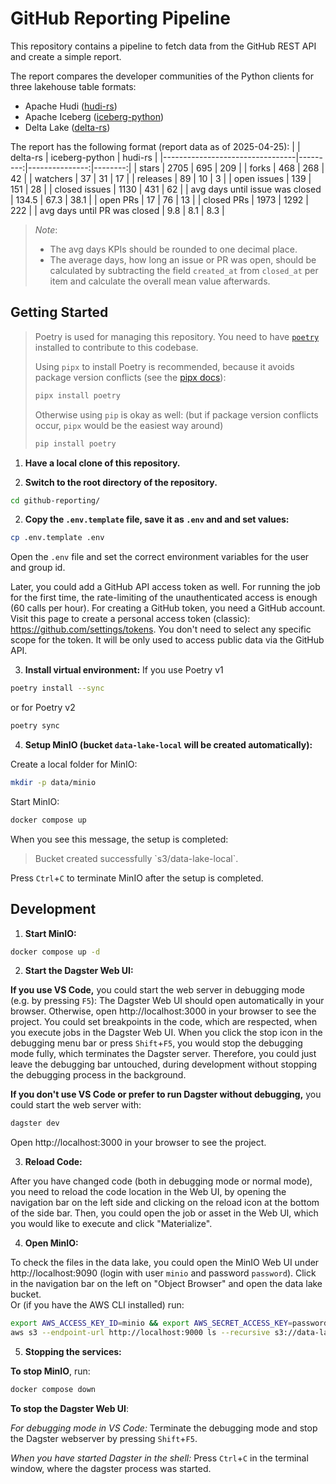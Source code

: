 # GitHub Reporting Pipeline

This repository contains a pipeline to fetch data from the GitHub REST API and create a simple report.

The report compares the developer communities of the Python clients for three lakehouse table formats:
* Apache Hudi ([hudi-rs](https://github.com/apache/hudi-rs))
* Apache Iceberg ([iceberg-python](https://github.com/apache/iceberg-python))
* Delta Lake ([delta-rs](https://github.com/delta-io/delta-rs))

The report has the following format (report data as of 2025-04-25):
|                                 | delta-rs | iceberg-python | hudi-rs |
|---------------------------------|---------:|---------------:|--------:|
| stars                           | 2705     | 695            | 209     |
| forks                           | 468      | 268            | 42      |
| watchers                        | 37       | 31             | 17      |
| releases                        | 89       | 10             | 3       |
| open issues                     | 139      | 151            | 28      |
| closed issues                   | 1130     | 431            | 62      |
| avg days until issue was closed | 134.5    | 67.3           | 38.1    |
| open PRs                        | 17       | 76             | 13      |
| closed PRs                      | 1973     | 1292           | 222     |
| avg days until PR was closed    | 9.8      | 8.1            | 8.3     |
> *Note*:  
> * The avg days KPIs should be rounded to one decimal place. 
> * The average days, how long an issue or PR was open, should be calculated by subtracting the field `created_at` from `closed_at` per item and calculate the overall mean value afterwards.


## Getting Started

> Poetry is used for managing this repository. You need to have [`poetry`](https://pypi.org/project/poetry/) installed to contribute to this codebase.
>
> Using `pipx` to install Poetry is recommended, because it avoids package version conflicts (see the [pipx docs](https://pipx.pypa.io/stable/)):
> ```bash
> pipx install poetry
> ```
> Otherwise using `pip` is okay as well: (but if package version conflicts occur, `pipx` would be the easiest way around)
> ```bash
> pip install poetry
> ```

1. **Have a local clone of this repository.**

2. **Switch to the root directory of the repository.**
```bash
cd github-reporting/
```

2. **Copy the `.env.template` file, save it as `.env` and and set values:**
```bash
cp .env.template .env
```
Open the `.env` file and set the correct environment variables for the user and group id.

Later, you could add a GitHub API access token as well. For running the job for the first time,
the rate-limiting of the unauthenticated access is enough (60 calls per hour).
For creating a GitHub token, you need a GitHub account.
Visit this page to create a personal access token (classic): https://github.com/settings/tokens.
You don't need to select any specific scope for the token. It will be only used to access public data via the GitHub API.

3. **Install virtual environment:**
If you use Poetry v1
```bash
poetry install --sync
```
or for Poetry v2
```bash
poetry sync
```

4. **Setup MinIO (bucket `data-lake-local` will be created automatically):**

Create a local folder for MinIO:
```bash
mkdir -p data/minio
```
Start MinIO:
```bash
docker compose up
```
When you see this message, the setup is completed:

> Bucket created successfully \`s3/data-lake-local\`.

Press `Ctrl`+`C` to terminate MinIO after the setup is completed.


## Development

1. **Start MinIO:**
```bash
docker compose up -d
```

2. **Start the Dagster Web UI:**

**If you use VS Code,** you could start the web server in debugging mode (e.g. by pressing `F5`):
The Dagster Web UI should open automatically in your browser. Otherwise, open http://localhost:3000 in your browser to see the project.
You could set breakpoints in the code, which are respected, when you execute jobs in the Dagster Web UI.
When you click the stop icon in the debugging menu bar or press `Shift`+`F5`, you would stop the debugging mode fully, which terminates the Dagster server.
Therefore, you could just leave the debugging bar untouched, during development without stopping the debugging process in the background.

**If you don't use VS Code or prefer to run Dagster without debugging,** you could start the web server with:
```bash
dagster dev
```
Open http://localhost:3000 in your browser to see the project.

3. **Reload Code:**

After you have changed code (both in debugging mode or normal mode), you need to reload the code location in the Web UI, by opening the navigation bar on the left side and clicking on the reload icon at the bottom of the side bar.
Then, you could open the job or asset in the Web UI, which you would like to execute and click "Materialize".

4. **Open MinIO:**

To check the files in the data lake, you could open the MinIO Web UI under http://localhost:9090 (login with user `minio` and password `password`).
Click in the navigation bar on the left on "Object Browser" and open the data lake bucket.  
Or (if you have the AWS CLI installed) run:
```bash
export AWS_ACCESS_KEY_ID=minio && export AWS_SECRET_ACCESS_KEY=password
aws s3 --endpoint-url http://localhost:9000 ls --recursive s3://data-lake-local
```

5. **Stopping the services:**

**To stop MinIO**, run:
```bash
docker compose down
```

**To stop the Dagster Web UI**:

*For debugging mode in VS Code:* 
Terminate the debugging mode and stop the Dagster webserver by pressing `Shift`+`F5`.

*When you have started Dagster in the shell:* 
Press `Ctrl`+`C` in the terminal window, where the dagster process was started.
